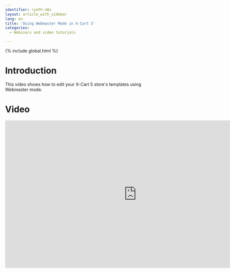 ```yaml
---
identifier: rynFh-nQv
layout: article_with_sidebar
lang: en
title: 'Using Webmaster Mode in X-Cart 5'
categories:
  - Webinars and video tutorials

---
```


{% include global.html %}

# Introduction

This video shows how to edit your X-Cart 5 store's templates using Webmaster mode.

# Video

<iframe class="youtube-player" type="text/html" style="width: 853px; height: 480px" src="https://www.youtube.com/embed/p552BZzZHHE" frameborder="0"></iframe>